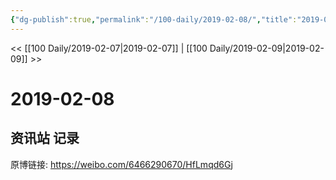 ```yaml
---
{"dg-publish":true,"permalink":"/100-daily/2019-02-08/","title":"2019-02-08"}
---
```



<< [[100 Daily/2019-02-07\|2019-02-07]] | [[100 Daily/2019-02-09\|2019-02-09]] >>
# 2019-02-08

## 资讯站 记录

原博链接: https://weibo.com/6466290670/HfLmqd6Gj

